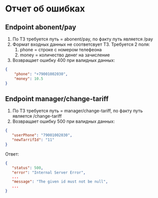 # Отчет об ошибках

## Endpoint abonent/pay
1. По ТЗ требуется путь = abonent/pay, по факту путь является /pay
2. Формат входных данных не соответсвует ТЗ. Требуется 2 поля:
   1. phone = строке с номером телефеона
   2. money = количество денег на зачисление
3. Возвращает ошибку 400 при валидных данных:
```json
{
    "phone": "+79001002030",
    "money": 10.5
}
```
## Endpoint manager/change-tariff
1. По ТЗ требуется путь = manager/change-tariff, по факту путь является /change-tariff
2. Возвращает ошибку 500 при валидных данных:
```json
{
   "userPhone": "79001002030",
   "newTarrifId": "11"
}
```
Ответ:
```json
{
   "status": 500,
   "error": "Internal Server Error",
   ...
   "message": "The given id must not be null",
   ...
}
```